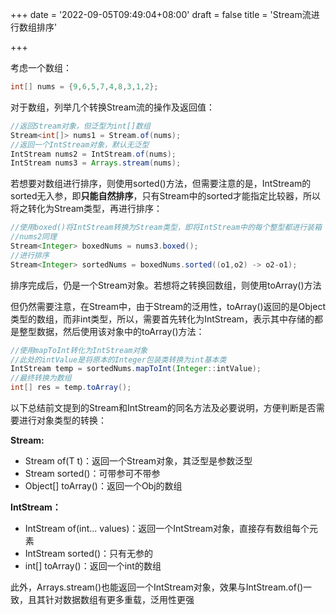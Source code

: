 +++
date = '2022-09-05T09:49:04+08:00'
draft = false
title = 'Stream流进行数组排序'

+++

考虑一个数组：

```java
int[] nums = {9,6,5,7,4,8,3,1,2};
```

对于数组，列举几个转换Stream流的操作及返回值：

```java
//返回Stream对象，但泛型为int[]数组
Stream<int[]> nums1 = Stream.of(nums);
//返回一个IntStream对象，默认无泛型
IntStream nums2 = IntStream.of(nums);
IntStream nums3 = Arrays.stream(nums);
```

若想要对数组进行排序，则使用sorted()方法，但需要注意的是，IntStream的sorted无入参，即**只能自然排序**，只有Stream中的sorted才能指定比较器，所以将之转化为Stream类型，再进行排序：

```java
//使用boxed()将IntStream转换为Stream类型，即将IntStream中的每个整型都进行装箱
//nums2同理
Stream<Integer> boxedNums = nums3.boxed();
//进行排序
Stream<Integer> sortedNums = boxedNums.sorted((o1,o2) -> o2-o1);
```

排序完成后，仍是一个Stream对象。若想将之转换回数组，则使用toArray()方法

但仍然需要注意，在Stream中，由于Stream的泛用性，toArray()返回的是Object类型的数组，而非int类型，所以，需要首先转化为IntStream，表示其中存储的都是整型数据，然后使用该对象中的toArray()方法：

```java
//使用mapToInt转化为IntStream对象
//此处的intValue是将原本的Integer包装类转换为int基本类
IntStream temp = sortedNums.mapToInt(Integer::intValue);
//最终转换为数组
int[] res = temp.toArray();
```

以下总结前文提到的Stream和IntStream的同名方法及必要说明，方便判断是否需要进行对象类型的转换：

**Stream:**

- Stream<T> of(T t)：返回一个Stream对象，其泛型是参数泛型
- Stream sorted()：可带参可不带参
- Object[] toArray()：返回一个Obj的数组

**IntStream：**

- IntStream of(int... values)：返回一个IntStream对象，直接存有数组每个元素
- IntStream sorted()：只有无参的
- int[] toArray()：返回一个int的数组

此外，Arrays.stream()也能返回一个IntStream对象，效果与IntStream.of()一致，且其针对数据数组有更多重载，泛用性更强
